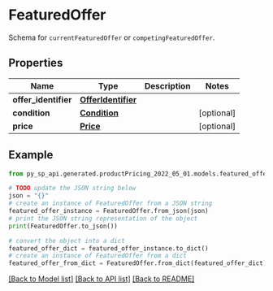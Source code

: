# FeaturedOffer

Schema for `currentFeaturedOffer` or `competingFeaturedOffer`.

## Properties

Name | Type | Description | Notes
------------ | ------------- | ------------- | -------------
**offer_identifier** | [**OfferIdentifier**](OfferIdentifier.md) |  | 
**condition** | [**Condition**](Condition.md) |  | [optional] 
**price** | [**Price**](Price.md) |  | [optional] 

## Example

```python
from py_sp_api.generated.productPricing_2022_05_01.models.featured_offer import FeaturedOffer

# TODO update the JSON string below
json = "{}"
# create an instance of FeaturedOffer from a JSON string
featured_offer_instance = FeaturedOffer.from_json(json)
# print the JSON string representation of the object
print(FeaturedOffer.to_json())

# convert the object into a dict
featured_offer_dict = featured_offer_instance.to_dict()
# create an instance of FeaturedOffer from a dict
featured_offer_from_dict = FeaturedOffer.from_dict(featured_offer_dict)
```
[[Back to Model list]](../README.md#documentation-for-models) [[Back to API list]](../README.md#documentation-for-api-endpoints) [[Back to README]](../README.md)


